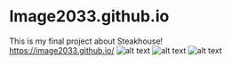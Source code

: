 # Image2033.github.io
This is my final project about Steakhouse!<br>
https://image2033.github.io/
![alt text](https://i.postimg.cc/1Xj7dVZv/2019-12-14-1.png)
![alt text](https://i.postimg.cc/bvyMshLH/2019-12-14-4.png)
![alt text](https://i.postimg.cc/5ty3hNnG/2019-12-14-2.png)
